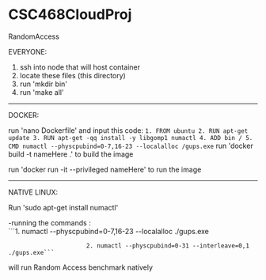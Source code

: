 # CSC468CloudProj
RandomAccess

EVERYONE:
1. ssh into node that will host container
2. locate these files (this directory)
3. run 'mkdir bin'
4. run 'make all'
---------------------------------------------------------------------------------------------------------------------------------------------------------------------------
DOCKER:

 run 'nano Dockerfile' and input this code:
      ```
      1. FROM ubuntu
      2. RUN apt-get update
      3. RUN apt-get -qq install -y libgomp1 numactl
      4. ADD bin /
      5. CMD numactl --physcpubind=0-7,16-23 --localalloc /gups.exe
      ```
 run 'docker build -t nameHere .'  to build the image 
 
 run 'docker run -it --privileged nameHere' to run the image

---------------------------------------------------------------------------------------------------------------------------------------------------------------------------
NATIVE LINUX:

Run 'sudo apt-get install numactl'

-running the commands :   
                       ```1. numactl --physcpubind=0-7,16-23 --localalloc ./gups.exe
                       
                          2. numactl --physcpubind=0-31 --interleave=0,1 ./gups.exe```
will run Random Access benchmark natively
